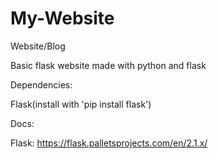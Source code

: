 # My-Website
Website/Blog

Basic flask website made with python and flask

Dependencies:

Flask(install with 'pip install flask')

Docs:

Flask: https://flask.palletsprojects.com/en/2.1.x/
